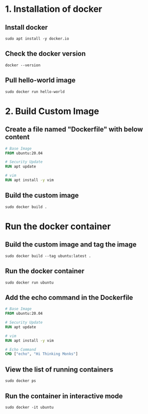 # 1. Installation of docker

## Install docker
```shell
sudo apt install -y docker.io
```

## Check the docker version
```shell
docker --version
```

## Pull hello-world image
```shell
sudo docker run hello-world
```
 
# 2. Build Custom Image

## Create a file named "Dockerfile" with below content

```dockerfile
# Base Image
FROM ubuntu:20.04

# Security Update
RUN apt update

# vim
RUN apt install -y vim
```

## Build the custom image
```shell
sudo docker build .
```

# Run the docker container

## Build the custom image and tag the image
```shell
sudo docker build --tag ubuntu:latest .
```

## Run the docker container
```shell
sudo docker run ubuntu
```

## Add the echo command in the Dockerfile
```dockerfile
# Base Image
FROM ubuntu:20.04

# Security Update
RUN apt update

# vim
RUN apt install -y vim

# Echo Command
CMD ["echo", "Hi Thinking Monks"]
```

## View the list of running containers
```shell
sudo docker ps
```

## Run the container in interactive mode
```shell
sudo docker -it ubuntu 
```
